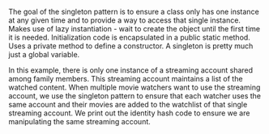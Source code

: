 The goal of the singleton pattern is to ensure a class only has one instance at any given time and to provide a way to access that single instance.
Makes use of lazy instantiation - wait to create the object until the first time it is needed.
Initialization code is encapsulated in a public static method.
Uses a private method to define a constructor. 
A singleton is pretty much just a global variable. 

In this example, there is only one instance of a streaming account shared among family members. This streaming account maintains a list of the watched content. When multiple movie watchers want to use the streaming account, we use the singleton pattern to ensure that each watcher uses the same account and their movies are added to the watchlist of that single streaming account. We print out the identity hash code to ensure we are manipulating the same streaming account. 